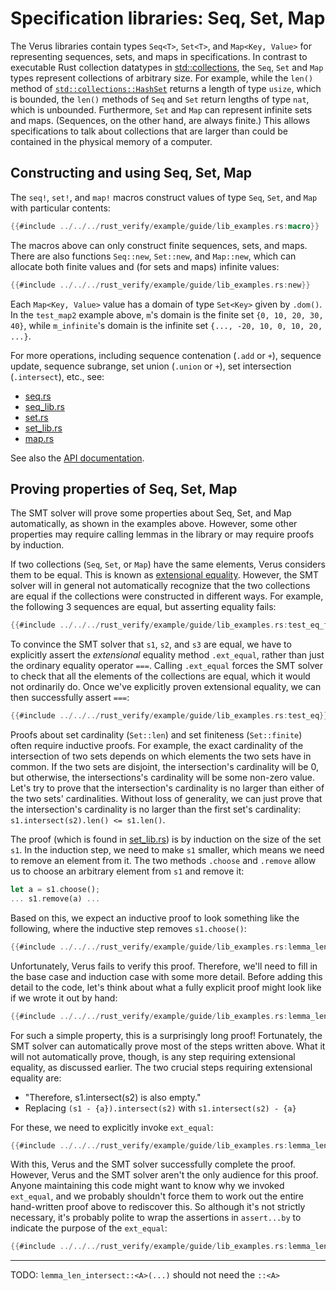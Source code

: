 # Specification libraries: Seq, Set, Map

The Verus libraries contain types `Seq<T>`, `Set<T>`, and `Map<Key, Value>`
for representing sequences, sets, and maps in specifications.
In contrast to executable Rust collection datatypes in
[std::collections](https://doc.rust-lang.org/std/collections/),
the `Seq`, `Set` and `Map` types
represent collections of arbitrary size.
For example, while the `len()` method of
[`std::collections::HashSet`](https://doc.rust-lang.org/std/collections/hash_set/struct.HashSet.html)
returns a length of type `usize`,
which is bounded,
the `len()` methods of `Seq` and `Set` return
lengths of type `nat`, which is unbounded.
Furthermore, `Set` and `Map` can represent infinite sets and maps.
(Sequences, on the other hand, are always finite.)
This allows specifications to talk about collections that
are larger than could be contained in the physical memory of a computer.

## Constructing and using Seq, Set, Map

The `seq!`, `set!`, and `map!` macros construct values of type `Seq`, `Set`, and `Map`
with particular contents:

```rust
{{#include ../../../rust_verify/example/guide/lib_examples.rs:macro}}
```

The macros above can only construct finite sequences, sets, and maps.
There are also functions `Seq::new`, `Set::new`, and `Map::new`,
which can allocate both finite values and (for sets and maps) infinite values:

```rust
{{#include ../../../rust_verify/example/guide/lib_examples.rs:new}}
```

Each `Map<Key, Value>` value has a domain of type `Set<Key>` given by `.dom()`.
In the `test_map2` example above, `m`'s domain is the finite set `{0, 10, 20, 30, 40}`,
while `m_infinite`'s domain is the infinite set `{..., -20, 10, 0, 10, 20, ...}`.

For more operations, including sequence contenation (`.add` or `+`),
sequence update,
sequence subrange,
set union (`.union` or `+`),
set intersection (`.intersect`),
etc.,
see:

- [seq.rs](https://github.com/verus-lang/verus/tree/main/source/vstd/seq.rs)
- [seq_lib.rs](https://github.com/verus-lang/verus/tree/main/source/vstd/seq_lib.rs)
- [set.rs](https://github.com/verus-lang/verus/tree/main/source/vstd/set.rs)
- [set_lib.rs](https://github.com/verus-lang/verus/tree/main/source/vstd/set_lib.rs)
- [map.rs](https://github.com/verus-lang/verus/tree/main/source/vstd/map.rs)

See also the [API documentation](https://verus-lang.github.io/verus/verusdoc/vstd/index.html).

## Proving properties of Seq, Set, Map

The SMT solver will prove some properties about Seq, Set, and Map automatically,
as shown in the examples above.
However, some other properties may require calling lemmas in the library
or may require proofs by induction.

If two collections (`Seq`, `Set`, or `Map`) have the same elements,
Verus considers them to be equal.
This is known as [extensional equality](https://en.wikipedia.org/wiki/Extensionality).
However, the SMT solver will in general not automatically recognize that
the two collections are equal
if the collections were constructed in different ways.
For example, the following 3 sequences are equal,
but asserting equality fails:

```rust
{{#include ../../../rust_verify/example/guide/lib_examples.rs:test_eq_fail}}
```

To convince the SMT solver that `s1`, `s2`, and `s3` are equal,
we have to explicitly assert the *extensional* equality method `.ext_equal`,
rather than just the ordinary equality operator `===`.
Calling `.ext_equal` forces the SMT solver
to check that all the elements of the collections are equal,
which it would not ordinarily do.
Once we've explicitly proven extensional equality,
we can then successfully assert `===`:

```rust
{{#include ../../../rust_verify/example/guide/lib_examples.rs:test_eq}}
```

Proofs about set cardinality (`Set::len`) and set finiteness (`Set::finite`)
often require inductive proofs.
For example, the exact cardinality of the intersection of two sets
depends on which elements the two sets have in common.
If the two sets are disjoint,
the intersection's cardinality will be 0,
but otherwise, the intersections's cardinality will be some non-zero value.
Let's try to prove that the intersection's cardinality is no larger than
either of the two sets' cardinalities.
Without loss of generality, we can just prove that
the intersection's cardinality is no larger than the first set's cardinality:
`s1.intersect(s2).len() <= s1.len()`.

The proof (which is found in [set_lib.rs](https://github.com/verus-lang/verus/tree/main/source/pervasive/set_lib.rs))
is by induction on the size of the set `s1`.
In the induction step, we need to make `s1` smaller,
which means we need to remove an element from it.
The two methods `.choose` and `.remove` allow us to choose
an arbitrary element from `s1` and remove it:

```rust
let a = s1.choose();
... s1.remove(a) ...
```

Based on this, we expect an inductive proof to look something like the following,
where the inductive step removes `s1.choose()`:

```rust
{{#include ../../../rust_verify/example/guide/lib_examples.rs:lemma_len_intersect_fail}}
```

Unfortunately, Verus fails to verify this proof.
Therefore, we'll need to fill in the base case and induction case with some more detail.
Before adding this detail to the code,
let's think about what a fully explicit proof might look like if we wrote it out by hand:

```rust
{{#include ../../../rust_verify/example/guide/lib_examples.rs:lemma_len_intersect_sketch}}
```

For such a simple property, this is a surprisingly long proof!
Fortunately, the SMT solver can automatically prove most of the steps written above.
What it will not automatically prove, though, is any step requiring extensional equality,
as discussed earlier.
The two crucial steps requiring extensional equality are:
- "Therefore, s1.intersect(s2) is also empty."
- Replacing `(s1 - {a}).intersect(s2)` with `s1.intersect(s2) - {a}`

For these, we need to explicitly invoke `ext_equal`:

```rust
{{#include ../../../rust_verify/example/guide/lib_examples.rs:lemma_len_intersect}}
```

With this, Verus and the SMT solver successfully complete the proof.
However, Verus and the SMT solver aren't the only audience for this proof.
Anyone maintaining this code might want to know why we invoked `ext_equal`,
and we probably shouldn't force them to work out the entire hand-written proof above
to rediscover this.
So although it's not strictly necessary,
it's probably polite to wrap the assertions in `assert...by` to indicate
the purpose of the `ext_equal`:

```rust
{{#include ../../../rust_verify/example/guide/lib_examples.rs:lemma_len_intersect_commented}}
```

---

TODO: `lemma_len_intersect::<A>(...)` should not need the `::<A>`
